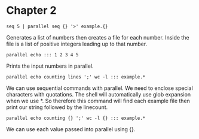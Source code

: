 # Chapter 2

```
seq 5 | parallel seq {} '>' example.{}
```
Generates a list of numbers then creates a file for each number. Inside the file is a list of positive integers leading up to that number.

```
parallel echo ::: 1 2 3 4 5
```
Prints the input numbers in parallel.

```
parallel echo counting lines ';' wc -l ::: example.*
```
We can use sequential commands with parallel. We need to enclose special characters with quotations. The shell will automatically use glob expansion when we use *. So therefore this command will find each example file then print our string followed by the linecount.

```
parallel echo counting {} ';' wc -l {} ::: example.*
```
We can use each value passed into parallel using {}.
